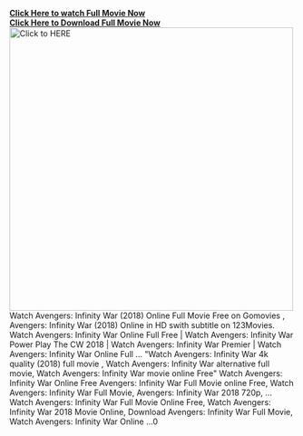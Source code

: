 <b><a href="https://t.co/cOcnec2lMP">Click Here to watch Full Movie Now</a></b><br>
<b><a href="https://t.co/cOcnec2lMP">Click Here to Download Full Movie Now</a></b><br>
<a href="https://t.co/cOcnec2lMP"><img src="https://i.imgur.com/dXw8pcm.gif" alt="Click to HERE" width="500" height="500"></a>
Watch Avengers: Infinity War (2018) Online Full Movie Free on Gomovies , Avengers: Infinity War (2018) Online in HD swith subtitle on 123Movies. Watch Avengers: Infinity War Online Full Free | Watch Avengers: Infinity War Power Play The CW 2018 | Watch Avengers: Infinity War Premier | Watch Avengers: Infinity War Online Full ... "Watch Avengers: Infinity War 4k quality (2018) full movie , Watch Avengers: Infinity War alternative full movie, Watch Avengers: Infinity War movie online Free" Watch Avengers: Infinity War Online Free Avengers: Infinity War Full Movie online Free, Watch Avengers: Infinity War Full Movie, Avengers: Infinity War 2018 720p, ... Watch Avengers: Infinity War Full Movie Online Free, Watch Avengers: Infinity War 2018 Movie Online, Download Avengers: Infinity War Full Movie, Watch Avengers: Infinity War Online ...0